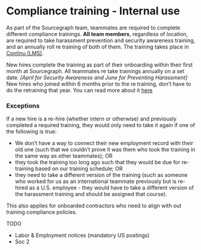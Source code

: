 # Compliance training - Internal use

As part of the Sourcegraph team, teammates are required to complete different compliance trainings. **All team members**, regardless of location, are required to take harassment prevention and security awareness training, and an annually roll re training of both of them. The training takes place in [Continu (LMS)](../tools/continu.md).

New hires complete the training as part of their onboarding within their first month at Sourcegraph.
All teammates re take trainings annually on a set date. *[April for Security Awareness and June for Preventing Harassment]*
New hires who joined within 6 months prior to the re training, don’t have to do the retraining that year. You can read more about it [here](../../../../company-info-and-process/working-at-sourcegraph/teammate-development/training/compliance/index.md)

### Exceptions
If a new hire is a re-hire (whether intern or otherwise) and previously completed a required training, they would only need to take it again if one of the following is true:

- We don’t have a way to connect their new employment record with their old one (such that we couldn’t prove it was them who took the training in the same way as other teammates); OR
- they took the training too long ago such that they would be due for re-training based on our training schedule; OR
- they need to take a different version of the training (such as someone who worked for us as an international teammate previously but is re-hired as a U.S. employee - they would have to take a different version of the harassment training and should be assigned that course).

This also applies for onboarded contractors who need to align with out training compliance policies.

TODO

- Labor & Employment notices (mandatory US postings)
- Soc 2
